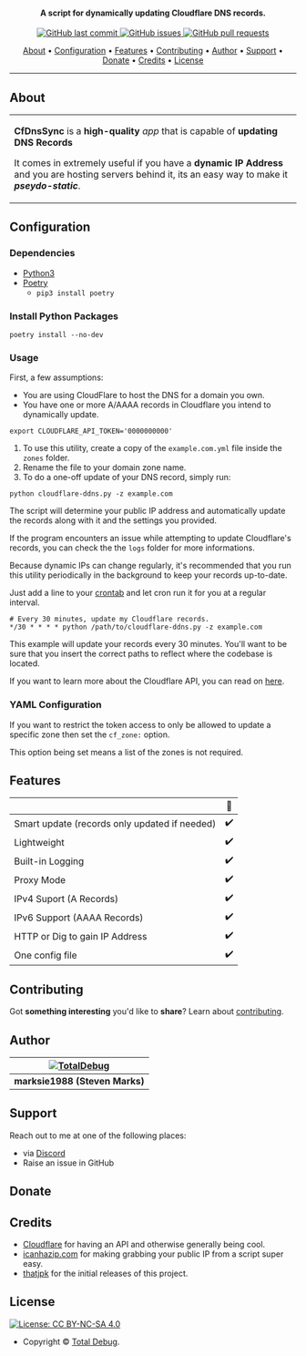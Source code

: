 <h4 align="center">A script for dynamically updating Cloudflare DNS records.</h4>

<p align="center">
    <a href="https://github.com/totaldebug/cloudflare-ddns/commits/master">
    <img src="https://img.shields.io/github/last-commit/totaldebug/cloudflare-ddns.svg?style=flat-square&logo=github&logoColor=white"
         alt="GitHub last commit">
    <a href="https://github.com/totaldebug/cloudflare-ddns/issues">
    <img src="https://img.shields.io/github/issues-raw/totaldebug/cloudflare-ddns.svg?style=flat-square&logo=github&logoColor=white"
         alt="GitHub issues">
    <a href="https://github.com/totaldebug/cloudflare-ddns/pulls">
    <img src="https://img.shields.io/github/issues-pr-raw/totaldebug/cloudflare-ddns.svg?style=flat-square&logo=github&logoColor=white"
         alt="GitHub pull requests">
</p>

<p align="center">
  <a href="#about">About</a> •
  <a href="#configuration">Configuration</a> •
  <a href="#features">Features</a> •
  <a href="#contributing">Contributing</a> •
  <a href="#author">Author</a> •
  <a href="#support">Support</a> •
  <a href="#donate">Donate</a> •
  <a href="#credits">Credits</a> •
  <a href="#license">License</a>
</p>

---

## About

<table>
<tr>
<td>

**CfDnsSync** is a **high-quality** _app_ that is capable of **updating DNS Records**

It comes in extremely useful if you have a **dynamic IP Address** and you are hosting servers behind it, its an easy way to make it **_pseydo-static_**.

</td>
</tr>
</table>

## Configuration

### Dependencies

- [Python3](https://www.python.org/downloads/)
- [Poetry](https://python-poetry.org/)
  - `pip3 install poetry`

### Install Python Packages

```shell
poetry install --no-dev
```

### Usage

First, a few assumptions:
 - You are using CloudFlare to host the DNS for a domain you own.
 - You have one or more A/AAAA records in Cloudflare you intend to dynamically update.

 `export CLOUDFLARE_API_TOKEN='0000000000'`
 

1. To use this utility, create a copy of the `example.com.yml` file inside the `zones` folder.
2. Rename the file to your domain zone name.
3. To do a one-off update of your DNS record, simply run:
```shell
python cloudflare-ddns.py -z example.com
```

The script will determine your public IP address and automatically update the records along with it and the settings you provided.

If the program encounters an issue while attempting to update Cloudflare's
records, you can check the the `logs` folder for more informations.

Because dynamic IPs can change regularly, it's recommended that you run this
utility periodically in the background to keep your records up-to-date.

Just add a line to your [crontab](http://en.wikipedia.org/wiki/Cron) and let
cron run it for you at a regular interval.

```shell
# Every 30 minutes, update my Cloudflare records.
*/30 * * * * python /path/to/cloudflare-ddns.py -z example.com
```

This example will update your records every 30 minutes. You'll want to be sure
that you insert the correct paths to reflect where the codebase is located.

If you want to learn more about the Cloudflare API, you can read on
[here](https://api.cloudflare.com/).

### YAML Configuration

If you want to restrict the token access to only be allowed to update a specific zone then set the `cf_zone:` option.

This option being set means a list of the zones is not required.


## Features

|                                                |         🔰         |
| ---------------------------------------------- | :----------------: |
| Smart update (records only updated if needed)  |         ✔️         |
| Lightweight                                    |         ✔️         |
| Built-in Logging                               |         ✔️         |
| Proxy Mode                                     |         ✔️         |
| IPv4 Suport (A Records)                        |         ✔️         |
| IPv6 Support (AAAA Records)                    |         ✔️         |
| HTTP or Dig to gain IP Address                 |         ✔️         |
| One config file                                |         ✔️         |

## Contributing

Got **something interesting** you'd like to **share**? Learn about [contributing](https://github.com/totaldebug/.github/blob/main/.github/CONTRIBUTING.md).

## Author

| [![TotalDebug](https://totaldebug.uk/assets/images/logo.png)](https://linkedin.com/in/marksie1988) 	|
|:---------------------------------------------------------------------------------------------------------:	|
|                                            **marksie1988 (Steven Marks)**                                            	|

## Support

Reach out to me at one of the following places:

- via [Discord](https://discord.gg/6fmekudc8Q)
- Raise an issue in GitHub

## Donate

## Credits
 - [Cloudflare](https://www.cloudflare.com/) for having an API and otherwise
   generally being cool.
 - [icanhazip.com](http://icanhazip.com/) for making grabbing your public IP
    from a script super easy.
 - [thatjpk](https://github.com/thatjpk/) for the initial releases of this project.

## License

[![License: CC BY-NC-SA 4.0](https://img.shields.io/badge/License-CC%20BY--NC--SA%204.0-orange.svg?style=flat-square)](https://creativecommons.org/licenses/by-nc-sa/4.0/)

- Copyright © [Total Debug](https://totaldebug.uk "Total Debug").
